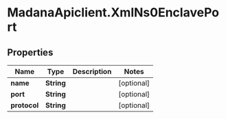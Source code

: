 # MadanaApiclient.XmlNs0EnclavePort

## Properties

Name | Type | Description | Notes
------------ | ------------- | ------------- | -------------
**name** | **String** |  | [optional] 
**port** | **String** |  | [optional] 
**protocol** | **String** |  | [optional] 


